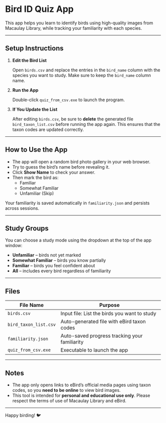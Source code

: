 # Bird ID Quiz App

This app helps you learn to identify birds using high-quality images from Macaulay Library, while tracking your familiarity with each species.

---

## Setup Instructions

1. **Edit the Bird List**

   Open `birds.csv` and replace the entries in the `bird_name` column with the species you want to study. Make sure to keep the `bird_name` column name.

2. **Run the App**

   Double-click `quiz_from_csv.exe` to launch the program.

3. **If You Update the List**

   After editing `birds.csv`, be sure to **delete** the generated file `bird_taxon_list.csv` before running the app again. This ensures that the taxon codes are updated correctly.

---

## How to Use the App

- The app will open a random bird photo gallery in your web browser.
- Try to guess the bird’s name before revealing it.
- Click **Show Name** to check your answer.
- Then mark the bird as:
  - Familiar
  - Somewhat Familiar
  - Unfamiliar (Skip)

Your familiarity is saved automatically in `familiarity.json` and persists across sessions.

---

##  Study Groups

You can choose a study mode using the dropdown at the top of the app window:

- **Unfamiliar** – birds not yet marked
- **Somewhat Familiar** – birds you know partially
- **Familiar** – birds you feel confident about
- **All** – includes every bird regardless of familiarity

---

## Files

| File Name              | Purpose                                           |
|------------------------|---------------------------------------------------|
| `birds.csv`            | Input file: List the birds you want to study     |
| `bird_taxon_list.csv`  | Auto-generated file with eBird taxon codes       |
| `familiarity.json`     | Auto-saved progress tracking your familiarity     |
| `quiz_from_csv.exe`    | Executable to launch the app                     |

---

##  Notes

- The app only opens links to eBird’s official media pages using taxon codes, so you **need to be online** to view bird images.
- This tool is intended for **personal and educational use only**. Please respect the terms of use of Macaulay Library and eBird.

---

Happy birding! 🐦
